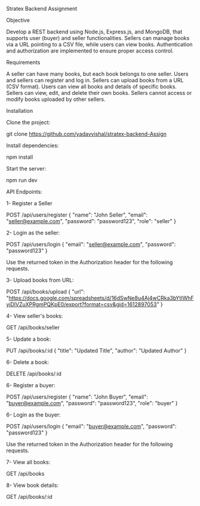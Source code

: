 Stratex Backend Assignment

Objective

Develop a REST backend using Node.js, Express.js, and MongoDB, that supports user (buyer) and seller functionalities. Sellers can manage books via a URL pointing to a CSV file, while users can view books. Authentication and authorization are implemented to ensure proper access control.

Requirements

A seller can have many books, but each book belongs to one seller.
Users and sellers can register and log in.
Sellers can upload books from a URL (CSV format).
Users can view all books and details of specific books.
Sellers can view, edit, and delete their own books.
Sellers cannot access or modify books uploaded by other sellers.


Installation

Clone the project:

git clone https://github.com/yadavvishal/stratex-backend-Assign


Install dependencies:

npm install

Start the server: 

npm run dev

API Endpoints:

1- Register a Seller 

POST /api/users/register
{
"name": "John Seller",
"email": "seller@example.com",
"password": "password123",
"role": "seller"
}


2- Login as the seller:

POST /api/users/login
{
"email": "seller@example.com",
"password": "password123"
}


Use the returned token in the Authorization header for the following requests.

3- Upload books from URL:


POST /api/books/upload
{
"url": "https://docs.google.com/spreadsheets/d/16dSwNe8u4Aj4wCRka3bYtIWhFyjDlVZuXPRgmPQKpE0/export?format=csv&gid=1612897053"
}


4- View seller's books:


GET /api/books/seller


5- Update a book:


PUT /api/books/:id
{
"title": "Updated Title",
"author": "Updated Author"
}


6- Delete a book:


DELETE /api/books/:id


6- Register a buyer:


POST /api/users/register
{
"name": "John Buyer",
"email": "buyer@example.com",
"password": "password123",
"role": "buyer"
}


6- Login as the buyer:


POST /api/users/login
{
"email": "buyer@example.com",
"password": "password123"
}


Use the returned token in the Authorization header for the following requests.


7- View all books:


GET /api/books


8- View book details:



GET /api/books/:id

